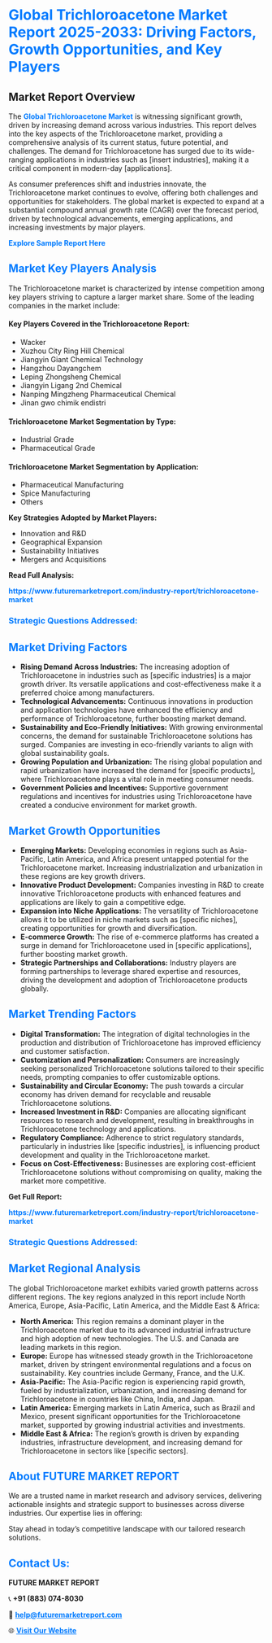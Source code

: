<h1 style="color: #007BFF;">Global Trichloroacetone Market Report 2025-2033: Driving Factors, Growth Opportunities, and Key Players</h1>

<section id="overview">
<h2>Market Report Overview</h2>
<p>The <a href="https://www.futuremarketreport.com/industry-report/trichloroacetone-market" style="color: #007BFF; text-decoration: none;"><strong>Global Trichloroacetone Market</strong></a> is witnessing significant growth, driven by increasing demand across various industries. This report delves into the key aspects of the Trichloroacetone market, providing a comprehensive analysis of its current status, future potential, and challenges. The demand for Trichloroacetone has surged due to its wide-ranging applications in industries such as [insert industries], making it a critical component in modern-day [applications].</p>
<p>As consumer preferences shift and industries innovate, the Trichloroacetone market continues to evolve, offering both challenges and opportunities for stakeholders. The global market is expected to expand at a substantial compound annual growth rate (CAGR) over the forecast period, driven by technological advancements, emerging applications, and increasing investments by major players.</p>
</section>

<section id="overview">
<p><a href="https://www.futuremarketreport.com/request-sample/reportId=29045" style="color: #007BFF; text-decoration: none;"><strong>Explore Sample Report Here</strong></a></p>
</section>

<section id="key-players">
<h2 style="color: #007BFF;">Market Key Players Analysis</h2>
<p>The Trichloroacetone market is characterized by intense competition among key players striving to capture a larger market share. Some of the leading companies in the market include:</p>
<h4>Key Players Covered in the Trichloroacetone Report:</h4>
<ul><li>Wacker</li><li>Xuzhou City Ring Hill Chemical</li><li>Jiangyin Giant Chemical Technology</li><li>Hangzhou Dayangchem</li><li>Leping Zhongsheng Chemical</li><li>Jiangyin Ligang 2nd Chemical</li><li>Nanping Mingzheng Pharmaceutical Chemical</li><li>Jinan gwo chimik endistri</li></ul>
<h4>Trichloroacetone Market Segmentation by Type:</h4>
<ul><li>Industrial Grade</li><li>Pharmaceutical Grade</li></ul>

<h4>Trichloroacetone Market Segmentation by Application:</h4>
<ul><li>Pharmaceutical Manufacturing</li><li>Spice Manufacturing</li><li>Others</li></ul>
<p><strong>Key Strategies Adopted by Market Players:</strong></p>
<ul>
<li>Innovation and R&D</li>
<li>Geographical Expansion</li>
<li>Sustainability Initiatives</li>
<li>Mergers and Acquisitions</li>
</ul>
</section>

<section>
<p><strong>Read Full Analysis: </strong></p><a href="https://www.futuremarketreport.com/industry-report/trichloroacetone-market" style="color: #007BFF; text-decoration: none;"><strong>https://www.futuremarketreport.com/industry-report/trichloroacetone-market</strong></a>
<h3 style="color: #007BFF;">Strategic Questions Addressed:</h3>
</section>

<section id="driving-factors">
<h2 style="color: #007BFF;">Market Driving Factors</h2>
<ul>
<li><strong>Rising Demand Across Industries:</strong> The increasing adoption of Trichloroacetone in industries such as [specific industries] is a major growth driver. Its versatile applications and cost-effectiveness make it a preferred choice among manufacturers.</li>
<li><strong>Technological Advancements:</strong> Continuous innovations in production and application technologies have enhanced the efficiency and performance of Trichloroacetone, further boosting market demand.</li>
<li><strong>Sustainability and Eco-Friendly Initiatives:</strong> With growing environmental concerns, the demand for sustainable Trichloroacetone solutions has surged. Companies are investing in eco-friendly variants to align with global sustainability goals.</li>
<li><strong>Growing Population and Urbanization:</strong> The rising global population and rapid urbanization have increased the demand for [specific products], where Trichloroacetone plays a vital role in meeting consumer needs.</li>
<li><strong>Government Policies and Incentives:</strong> Supportive government regulations and incentives for industries using Trichloroacetone have created a conducive environment for market growth.</li>
</ul>
</section>

<section id="growth-opportunities">
<h2 style="color: #007BFF;">Market Growth Opportunities</h2>
<ul>
<li><strong>Emerging Markets:</strong> Developing economies in regions such as Asia-Pacific, Latin America, and Africa present untapped potential for the Trichloroacetone market. Increasing industrialization and urbanization in these regions are key growth drivers.</li>
<li><strong>Innovative Product Development:</strong> Companies investing in R&D to create innovative Trichloroacetone products with enhanced features and applications are likely to gain a competitive edge.</li>
<li><strong>Expansion into Niche Applications:</strong> The versatility of Trichloroacetone allows it to be utilized in niche markets such as [specific niches], creating opportunities for growth and diversification.</li>
<li><strong>E-commerce Growth:</strong> The rise of e-commerce platforms has created a surge in demand for Trichloroacetone used in [specific applications], further boosting market growth.</li>
<li><strong>Strategic Partnerships and Collaborations:</strong> Industry players are forming partnerships to leverage shared expertise and resources, driving the development and adoption of Trichloroacetone products globally.</li>
</ul>
</section>

<section id="trending-factors">
<h2 style="color: #007BFF;">Market Trending Factors</h2>
<ul>
<li><strong>Digital Transformation:</strong> The integration of digital technologies in the production and distribution of Trichloroacetone has improved efficiency and customer satisfaction.</li>
<li><strong>Customization and Personalization:</strong> Consumers are increasingly seeking personalized Trichloroacetone solutions tailored to their specific needs, prompting companies to offer customizable options.</li>
<li><strong>Sustainability and Circular Economy:</strong> The push towards a circular economy has driven demand for recyclable and reusable Trichloroacetone solutions.</li>
<li><strong>Increased Investment in R&D:</strong> Companies are allocating significant resources to research and development, resulting in breakthroughs in Trichloroacetone technology and applications.</li>
<li><strong>Regulatory Compliance:</strong> Adherence to strict regulatory standards, particularly in industries like [specific industries], is influencing product development and quality in the Trichloroacetone market.</li>
<li><strong>Focus on Cost-Effectiveness:</strong> Businesses are exploring cost-efficient Trichloroacetone solutions without compromising on quality, making the market more competitive.</li>
</ul>
</section>

<section>
<p><strong>Get Full Report: </strong></p><a href="https://www.futuremarketreport.com/industry-report/trichloroacetone-market" style="color: #007BFF; text-decoration: none;"><strong>https://www.futuremarketreport.com/industry-report/trichloroacetone-market</strong></a>
<h3 style="color: #007BFF;">Strategic Questions Addressed:</h3>
</section>


<section id="regional-analysis">
<h2 style="color: #007BFF;">Market Regional Analysis</h2>
<p>The global Trichloroacetone market exhibits varied growth patterns across different regions. The key regions analyzed in this report include North America, Europe, Asia-Pacific, Latin America, and the Middle East & Africa:</p>
<ul>
<li><strong>North America:</strong> This region remains a dominant player in the Trichloroacetone market due to its advanced industrial infrastructure and high adoption of new technologies. The U.S. and Canada are leading markets in this region.</li>
<li><strong>Europe:</strong> Europe has witnessed steady growth in the Trichloroacetone market, driven by stringent environmental regulations and a focus on sustainability. Key countries include Germany, France, and the U.K.</li>
<li><strong>Asia-Pacific:</strong> The Asia-Pacific region is experiencing rapid growth, fueled by industrialization, urbanization, and increasing demand for Trichloroacetone in countries like China, India, and Japan.</li>
<li><strong>Latin America:</strong> Emerging markets in Latin America, such as Brazil and Mexico, present significant opportunities for the Trichloroacetone market, supported by growing industrial activities and investments.</li>
<li><strong>Middle East & Africa:</strong> The region’s growth is driven by expanding industries, infrastructure development, and increasing demand for Trichloroacetone in sectors like [specific sectors].</li>
</ul>
</section>

<footer>
<h2 style="color: #007BFF;">About FUTURE MARKET REPORT</h2>
<p>We are a trusted name in market research and advisory services, delivering actionable insights and strategic support to businesses across diverse industries. Our expertise lies in offering:</p>

<p>Stay ahead in today’s competitive landscape with our tailored research solutions.</p>

<h2 style="color: #007BFF;">Contact Us:</h2>
<p><strong>FUTURE MARKET REPORT</strong></p>
<p>📞 <strong>+91 (883) 074-8030</strong></p>
<p>📧 <strong><a href="mailto:help@futuremarketreport.com" style="color: #007BFF;">help@futuremarketreport.com</a></strong></p>
<p>🌐 <strong><a href="https://www.futuremarketreport.com/" style="color: #007BFF;">Visit Our Website</a></strong></p>
</footer>